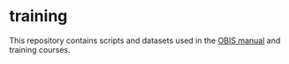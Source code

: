 # training

This repository contains scripts and datasets used in the [OBIS manual](http://www.iobis.org/manual/) and training courses.
